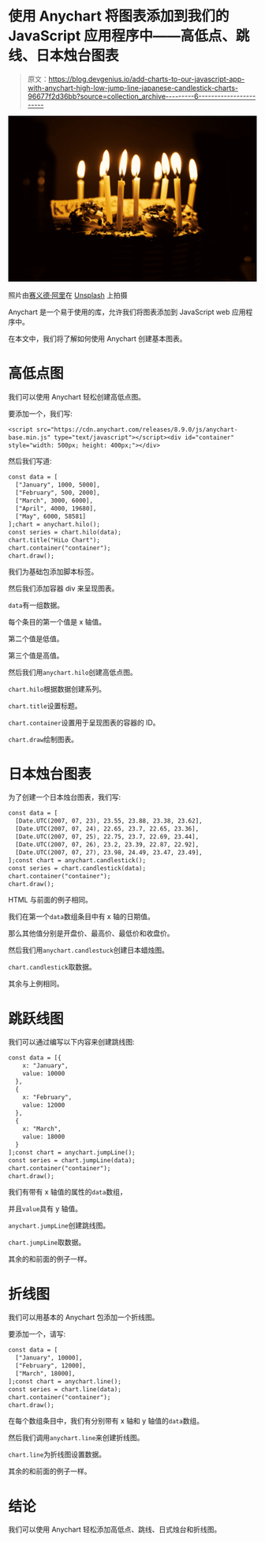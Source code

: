 # 使用 Anychart 将图表添加到我们的 JavaScript 应用程序中——高低点、跳线、日本烛台图表

> 原文：<https://blog.devgenius.io/add-charts-to-our-javascript-app-with-anychart-high-low-jump-line-japanese-candlestick-charts-96677f2d36bb?source=collection_archive---------6----------------------->

![](img/50b6aae8bfe89693990623b8f74c70f5.png)

照片由[赛义德·阿里](https://unsplash.com/@syedmohdali121?utm_source=medium&utm_medium=referral)在 [Unsplash](https://unsplash.com?utm_source=medium&utm_medium=referral) 上拍摄

Anychart 是一个易于使用的库，允许我们将图表添加到 JavaScript web 应用程序中。

在本文中，我们将了解如何使用 Anychart 创建基本图表。

# 高低点图

我们可以使用 Anychart 轻松创建高低点图。

要添加一个，我们写:

```
<script src="https://cdn.anychart.com/releases/8.9.0/js/anychart-base.min.js" type="text/javascript"></script><div id="container" style="width: 500px; height: 400px;"></div>
```

然后我们写道:

```
const data = [
  ["January", 1000, 5000],
  ["February", 500, 2000],
  ["March", 3000, 6000],
  ["April", 4000, 19680],
  ["May", 6000, 58581]
];chart = anychart.hilo();
const series = chart.hilo(data);
chart.title("HiLo Chart");
chart.container("container");
chart.draw();
```

我们为基础包添加脚本标签。

然后我们添加容器 div 来呈现图表。

`data`有一组数据。

每个条目的第一个值是 x 轴值。

第二个值是低值。

第三个值是高值。

然后我们用`anychart.hilo`创建高低点图。

`chart.hilo`根据数据创建系列。

`chart.title`设置标题。

`chart.container`设置用于呈现图表的容器的 ID。

`chart.draw`绘制图表。

# 日本烛台图表

为了创建一个日本烛台图表，我们写:

```
const data = [
  [Date.UTC(2007, 07, 23), 23.55, 23.88, 23.38, 23.62],
  [Date.UTC(2007, 07, 24), 22.65, 23.7, 22.65, 23.36],
  [Date.UTC(2007, 07, 25), 22.75, 23.7, 22.69, 23.44],
  [Date.UTC(2007, 07, 26), 23.2, 23.39, 22.87, 22.92],
  [Date.UTC(2007, 07, 27), 23.98, 24.49, 23.47, 23.49],
];const chart = anychart.candlestick();
const series = chart.candlestick(data);
chart.container("container");
chart.draw();
```

HTML 与前面的例子相同。

我们在第一个`data`数组条目中有 x 轴的日期值。

那么其他值分别是开盘价、最高价、最低价和收盘价。

然后我们用`anychart.candlestuck`创建日本蜡烛图。

`chart.candlestick`取数据。

其余与上例相同。

# 跳跃线图

我们可以通过编写以下内容来创建跳线图:

```
const data = [{
    x: "January",
    value: 10000
  },
  {
    x: "February",
    value: 12000
  },
  {
    x: "March",
    value: 18000
  }
];const chart = anychart.jumpLine();
const series = chart.jumpLine(data);
chart.container("container");
chart.draw();
```

我们有带有 x 轴值的属性的`data`数组，

并且`value`具有 y 轴值。

`anychart.jumpLine`创建跳线图。

`chart.jumpLine`取数据。

其余的和前面的例子一样。

# 折线图

我们可以用基本的 Anychart 包添加一个折线图。

要添加一个，请写:

```
const data = [
  ["January", 10000],
  ["February", 12000],
  ["March", 18000],
];const chart = anychart.line();
const series = chart.line(data);
chart.container("container");
chart.draw();
```

在每个数组条目中，我们有分别带有 x 轴和 y 轴值的`data`数组。

然后我们调用`anychart.line`来创建折线图。

`chart.line`为折线图设置数据。

其余的和前面的例子一样。

# 结论

我们可以使用 Anychart 轻松添加高低点、跳线、日式烛台和折线图。
